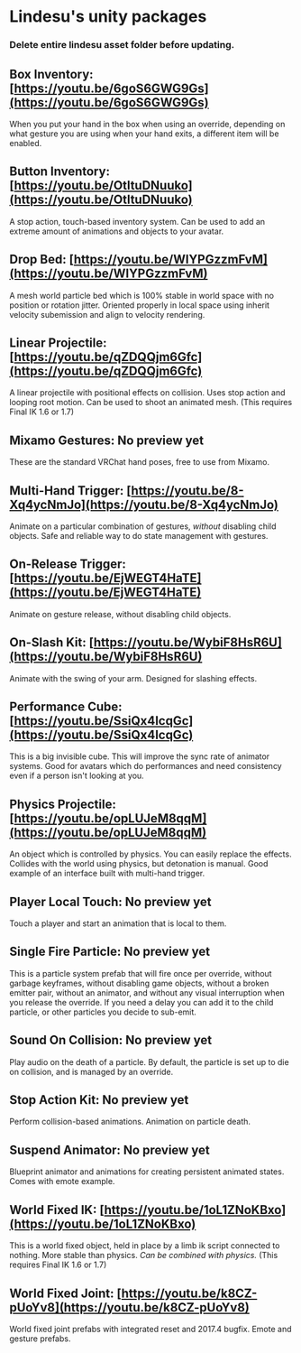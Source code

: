 # Lindesu's unity packages

### Delete entire lindesu asset folder before updating.

## Box Inventory: [https://youtu.be/6goS6GWG9Gs](https://youtu.be/6goS6GWG9Gs)
When you put your hand in the box when using an override, depending on what gesture you are using when your hand exits, a different item will be enabled.
## Button Inventory: [https://youtu.be/OtltuDNuuko](https://youtu.be/OtltuDNuuko)
A stop action, touch-based inventory system. Can be used to add an extreme amount of animations and objects to your avatar.
## Drop Bed: [https://youtu.be/WIYPGzzmFvM](https://youtu.be/WIYPGzzmFvM)
A mesh world particle bed which is 100% stable in world space with no position or rotation jitter. Oriented properly in local space using inherit velocity subemission and align to velocity rendering.
## Linear Projectile: [https://youtu.be/qZDQQjm6Gfc](https://youtu.be/qZDQQjm6Gfc)
A linear projectile with positional effects on collision. Uses stop action and looping root motion. Can be used to shoot an animated mesh. (This requires Final IK 1.6 or 1.7)
## Mixamo Gestures: No preview yet
These are the standard VRChat hand poses, free to use from Mixamo.
## Multi-Hand Trigger: [https://youtu.be/8-Xq4ycNmJo](https://youtu.be/8-Xq4ycNmJo)
Animate on a particular combination of gestures, *without* disabling child objects. Safe and reliable way to do state management with gestures.
## On-Release Trigger: [https://youtu.be/EjWEGT4HaTE](https://youtu.be/EjWEGT4HaTE)
Animate on gesture release, without disabling child objects.
## On-Slash Kit: [https://youtu.be/WybiF8HsR6U](https://youtu.be/WybiF8HsR6U)
Animate with the swing of your arm. Designed for slashing effects.
## Performance Cube: [https://youtu.be/SsiQx4IcqGc](https://youtu.be/SsiQx4IcqGc)
This is a big invisible cube. This will improve the sync rate of animator systems. Good for avatars which do performances and need consistency even if a person isn't looking at you.
## Physics Projectile: [https://youtu.be/opLUJeM8qqM](https://youtu.be/opLUJeM8qqM)
An object which is controlled by physics. You can easily replace the effects. Collides with the world using physics, but detonation is manual. Good example of an interface built with multi-hand trigger.
## Player Local Touch: No preview yet
Touch a player and start an animation that is local to them.
## Single Fire Particle: No preview yet
This is a particle system prefab that will fire once per override, without garbage keyframes, without disabling game objects, without a broken emitter pair, without an animator, and without any visual interruption when you release the override. If you need a delay you can add it to the child particle, or other particles you decide to sub-emit.
## Sound On Collision: No preview yet
Play audio on the death of a particle. By default, the particle is set up to die on collision, and is managed by an override.
## Stop Action Kit: No preview yet
Perform collision-based animations. Animation on particle death.
## Suspend Animator: No preview yet
Blueprint animator and animations for creating persistent animated states. Comes with emote example.
## World Fixed IK: [https://youtu.be/1oL1ZNoKBxo](https://youtu.be/1oL1ZNoKBxo)
This is a world fixed object, held in place by a limb ik script connected to nothing. More stable than physics. *Can be combined with physics.* (This requires Final IK 1.6 or 1.7)
## World Fixed Joint: [https://youtu.be/k8CZ-pUoYv8](https://youtu.be/k8CZ-pUoYv8)
World fixed joint prefabs with integrated reset and 2017.4 bugfix. Emote and gesture prefabs.

